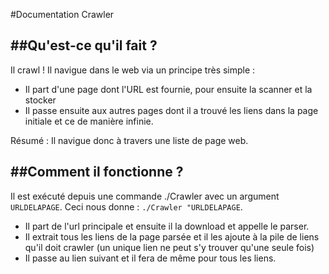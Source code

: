 #Documentation Crawler

##Qu'est-ce qu'il fait ?
-------------------

Il crawl ! Il navigue dans le web via un principe très simple :
  - Il part d'une page dont l'URL est fournie, pour ensuite la scanner et la stocker
  - Il passe ensuite aux autres pages dont il a trouvé les liens dans la page initiale et ce de manière infinie.

Résumé : Il navigue donc à travers une liste de page web.

##Comment il fonctionne ?
--------------------

Il est exécuté depuis une commande ./Crawler avec un argument `URLDELAPAGE`. Ceci nous donne : `./Crawler "URLDELAPAGE`.
  - Il part de l'url principale et ensuite il la download et appelle le parser.
  - Il extrait tous les liens de la page parsée et il les ajoute à la pile de liens qu'il doit crawler (un unique lien ne peut s'y trouver qu'une seule fois)
  - Il passe au lien suivant et il fera de même pour tous les liens.
